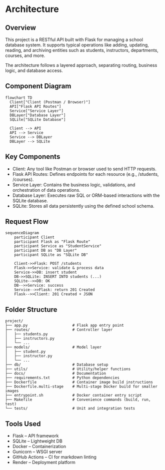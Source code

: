 # Architecture

## Overview

This project is a RESTful API built with Flask for managing a school database system. It supports typical operations like adding, updating, reading, and archiving entities such as students, instructors, departments, courses, and more.

The architecture follows a layered approach, separating routing, business logic, and database access.

## Component Diagram

```mermaid
flowchart TD
  Client["Client (Postman / Browser)"]
  API["Flask API Routes"]
  Service["Service Layer"]
  DBLayer["Database Layer"]
  SQLite["SQLite Database"]

  Client --> API
  API --> Service
  Service --> DBLayer
  DBLayer --> SQLite
```

## Key Components

- Client: Any tool like Postman or browser used to send HTTP requests.
- Flask API Routes: Defines endpoints for each resource (e.g., /students, /courses).
- Service Layer: Contains the business logic, validations, and orchestration of data operations.
- Database Layer: Executes raw SQL or ORM-based interactions with the SQLite database.
- SQLite: Stores all data persistently using the defined school schema.

## Request Flow

```mermaid
sequenceDiagram
    participant Client
    participant Flask as "Flask Route"
    participant Service as "StudentService"
    participant DB as "DB Layer"
    participant SQLite as "SQLite DB"

    Client->>Flask: POST /students
    Flask->>Service: validate & process data
    Service->>DB: insert student
    DB->>SQLite: INSERT INTO students (...)
    SQLite-->>DB: OK
    DB-->>Service: success
    Service-->>Flask: return 201 Created
    Flask-->>Client: 201 Created + JSON
```

## Folder Structure

```plaintext
project/
├── app.py                    # Flask app entry point
├── routes/                   # Controller layer
│   ├── students.py
│   ├── instructors.py
│   └── ...
├── models/                   # Model layer
│   ├── student.py
│   ├── instructor.py
│   └── ...
├── db/                       # Database setup
├── utils/                    # Utility/helper functions
├── docs/                     # Documentation
├── requirements.txt          # Python dependencies
├── Dockerfile                # Container image build instructions
├── Dockerfile.multi-stage    # Multi-stage Docker build for smaller images
├── entrypoint.sh             # Docker container entry script
├── Makefile                  # Convenience commands (build, run, test)
└── tests/                    # Unit and integration tests
```

## Tools Used

- Flask – API framework
- SQLite – Lightweight DB
- Docker – Containerization
- Gunicorn – WSGI server
- GitHub Actions – CI for markdown linting
- Render – Deployment platform